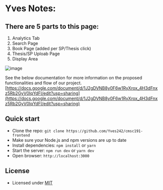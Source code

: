 # Yves Notes:

## There are 5 parts to this page:
1. Analytics Tab
2. Search Page
3. Book Page (added per SP/Thesis click)
4. Thesis/SP Uploab Page
5. Display Area

![image](https://github.com/user-attachments/assets/604be52a-22aa-4e67-9fe8-8dda2970eaee)

See the below documentation for more information on the proposed functionalities and flow of our project.
[https://docs.google.com/document/d/1J2gDVNB8y0F6w1RyXrox_4H3dFnxz5Rb2GyV0IqYdFI/edit?usp=sharing](https://docs.google.com/document/d/1J2gDVNB8y0F6w1RyXrox_4H3dFnxz5Rb2GyV0IqYdFI/edit?usp=sharing)

## Quick start

- Clone the repo: `git clone https://github.com/Yves242/cmsc191-frontend`
- Make sure your Node.js and npm versions are up to date
- Install dependencies: `npm install` or `yarn`
- Start the server: `npm run dev` or `yarn dev`
- Open browser: `http://localhost:3000`

## License

- Licensed under [MIT](https://github.com/devias-io/material-kit-react/blob/main/LICENSE.md)
